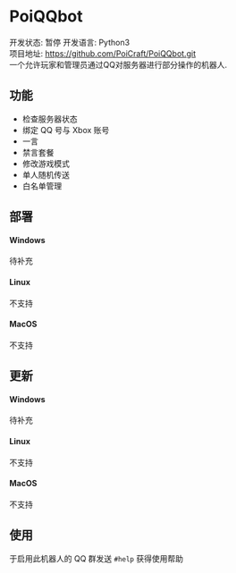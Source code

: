 # PoiQQbot  

开发状态: 暂停
开发语言: Python3   
项目地址: <https://github.com/PoiCraft/PoiQQbot.git>   
一个允许玩家和管理员通过QQ对服务器进行部分操作的机器人.  

## 功能

* 检查服务器状态
* 绑定 QQ 号与 Xbox 账号
* 一言
* 禁言套餐
* 修改游戏模式
* 单人随机传送
* 白名单管理

## 部署

<!-- tabs:start -->
#### **Windows**

待补充

#### **Linux**

不支持

#### **MacOS**

不支持

<!-- tabs:end -->

## 更新


<!-- tabs:start -->
#### **Windows**

待补充

#### **Linux**

不支持

#### **MacOS**

不支持

<!-- tabs:end -->


## 使用

于启用此机器人的 QQ 群发送 `#help` 获得使用帮助


